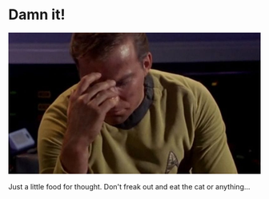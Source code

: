 # Damn it!

![damn.it](ss.jpg) 

Just a little food for thought. Don't freak out and eat the cat or anything...
 
